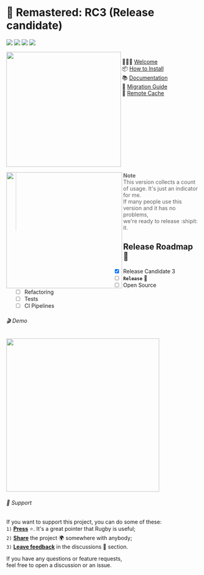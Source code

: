 # 🏈 Remastered: RC3 (Release candidate)

<p>
<img src="https://img.shields.io/badge/Swift-FF6B4B?logo=swift&logoColor=white" />
<img src="https://img.shields.io/badge/Xcode-6082B6?logo=xcode&logoColor=white" />
<img src="https://img.shields.io/badge/Press_★_to_pay_respects-4BA057?logo=github&logoColor=white" />
<a href="https://twitter.com/swiftyfinch"><img src="https://img.shields.io/badge/SwiftyFinch-blue?logo=twitter&logoColor=white" /></a>
</p>

<img width="300" src="https://user-images.githubusercontent.com/64660122/228051171-9686b491-873a-4fd3-b4b7-470a94bb3124.png" align="left">

\
🙋🏼‍♀️ [Welcome](docs/Welcome.md)\
📦 [How to Install](docs/How%20to%20install.md)\
📚 [Documentation](docs/Documentation.md)\
🚏 [Migration Guide](docs/Migration%20Guide.md)\
🐳 [Remote Cache](docs/Remote%20Cache.md)
<br clear="left"/>

<img width="303" src="https://user-images.githubusercontent.com/64660122/209438135-d9491bd7-7b8a-4c85-83b3-a7df6e1ace04.png" align="left">

> **Note**<br>
> This version collects a count of usage. It's just an indicator for me.<br>
> If many people use this version and it has no problems,<br>
> we're ready to release :shipit: it.

## Release Roadmap 🎯

- [x] Release Candidate 3
- [ ] **`Release`** 🚀
- [ ] Open Source
    - [ ] Refactoring
    - [ ] Tests
    - [ ] CI Pipelines

###### 🎬 Demo

<img src="https://user-images.githubusercontent.com/64660122/209442704-3f636690-0340-46b5-a3b9-1d9e3779ba82.gif" width=400>

###### 📮 Support

If you want to support this project, you can do some of these:\
`1)` <ins><b>Press</b></ins> ⭐️. It's a great pointer that Rugby is useful;\
`2)` <ins><b>Share</b></ins> the project 🌍 somewhere with anybody;\
`3)` <ins><b>Leave feedback</b></ins> in the discussions 💬 section.

If you have any questions or feature requests,\
feel free to open a discussion or an issue.
